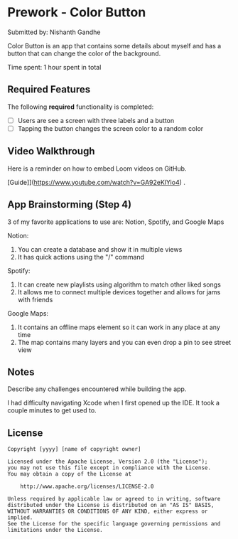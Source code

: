 # Prework - Color Button

Submitted by: Nishanth Gandhe

Color Button is an app that contains some details about myself and has a button that can change the color of the background.

Time spent: 1 hour spent in total

## Required Features

The following **required** functionality is completed:

- [ ] Users are see a screen with three labels and a button
- [ ] Tapping the button changes the screen color to a random color
 
## Video Walkthrough

Here is a reminder on how to embed Loom videos on GitHub.

[Guide]](https://www.youtube.com/watch?v=GA92eKlYio4) .

## App Brainstorming (Step 4)

3 of my favorite applications to use are: Notion, Spotify, and Google Maps

Notion:
1. You can create a database and show it in multiple views
2. It has quick actions using the "/" command

Spotify:
1. It can create new playlists using algorithm to match other liked songs
2. It allows me to connect multiple devices together and allows for jams with friends

Google Maps:
1. It contains an offline maps element so it can work in any place at any time
2. The map contains many layers and you can even drop a pin to see street view

## Notes

Describe any challenges encountered while building the app.

I had difficulty navigating Xcode when I first opened up the IDE. It took a couple minutes to get used to.

## License

    Copyright [yyyy] [name of copyright owner]

    Licensed under the Apache License, Version 2.0 (the "License");
    you may not use this file except in compliance with the License.
    You may obtain a copy of the License at

        http://www.apache.org/licenses/LICENSE-2.0

    Unless required by applicable law or agreed to in writing, software
    distributed under the License is distributed on an "AS IS" BASIS,
    WITHOUT WARRANTIES OR CONDITIONS OF ANY KIND, either express or implied.
    See the License for the specific language governing permissions and
    limitations under the License.
